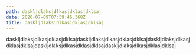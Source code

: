 ```yaml
---
path: daskljdlaksjdlkasjdklasjdklsaj
date: 2020-07-09T07:59:46.368Z
title: daskljdlaksjdlkasjdklasjdklsaj
---
```

daskljdlaksjdlkasjdklasjdklsajdaskljdlaksjdlkasjdklasjdklsajdaskljdlaksjdlkasjdklasjdklsajdaskljdlaksjdlkasjdklasjdklsajdaskljdlaksjdlkasjdklasjdklsaj